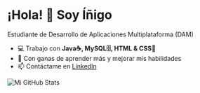 # ¡Hola! 👋 Soy Íñigo 
Estudiante de Desarrollo de Aplicaciones Multiplataforma (DAM)

- 💻 Trabajo con **Java☕, MySQL🗄️, HTML & CSS🎨**
- 🚀 Con ganas de aprender más y mejorar mis habilidades
- 📫 Contáctame en [LinkedIn](https://linkedin.com/in/tu-perfil)

![Mi GitHub Stats](https://github-readme-stats.vercel.app/api?username=12igutierrez&show_icons=true&theme=dark)
